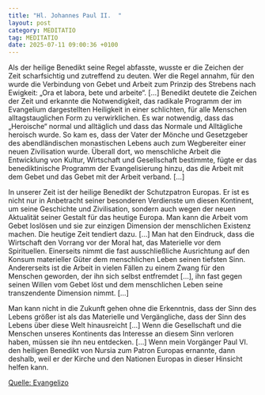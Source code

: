 ```yaml
---
title: "Hl. Johannes Paul II.  "
layout: post
category: MEDITATIO
tag: MEDITATIO
date: 2025-07-11 09:00:36 +0100
---
```


Als der heilige Benedikt seine Regel abfasste, wusste er die Zeichen der Zeit scharfsichtig und zutreffend zu deuten. Wer die Regel annahm, für den wurde die Verbindung von Gebet und Arbeit zum Prinzip des Strebens nach Ewigkeit: „Ora et labora, bete und arbeite“. […] Benedikt deutete die Zeichen der Zeit und erkannte die Notwendigkeit, das radikale Programm der im Evangelium dargestellten Heiligkeit in einer schlichten, für alle Menschen alltagstauglichen Form zu verwirklichen.<!--more--> Es war notwendig, dass das „Heroische“ normal und alltäglich und dass das Normale und Alltägliche heroisch wurde. So kam es, dass der Vater der Mönche und Gesetzgeber des abendländischen monastischen Lebens auch zum Wegbereiter einer neuen Zivilisation wurde. Überall dort, wo menschliche Arbeit die Entwicklung von Kultur, Wirtschaft und Gesellschaft bestimmte, fügte er das benediktinische Programm der Evangelisierung hinzu, das die Arbeit mit dem Gebet und das Gebet mit der Arbeit verband. […]
 
In unserer Zeit ist der heilige Benedikt der Schutzpatron Europas. Er ist es nicht nur in Anbetracht seiner besonderen Verdienste um diesen Kontinent, um seine Geschichte und Zivilisation, sondern auch wegen der neuen Aktualität seiner Gestalt für das heutige Europa. Man kann die Arbeit vom Gebet loslösen und sie zur einzigen Dimension der menschlichen Existenz machen. Die heutige Zeit tendiert dazu. […] Man hat den Eindruck, dass die Wirtschaft den Vorrang vor der Moral hat, das Materielle vor dem Spirituellen. Einerseits nimmt die fast ausschließliche Ausrichtung auf den Konsum materieller Güter dem menschlichen Leben seinen tiefsten Sinn. Andererseits ist die Arbeit in vielen Fällen zu einem Zwang für den Menschen geworden, der ihn sich selbst entfremdet […], ihn fast gegen seinen Willen vom Gebet löst und dem menschlichen Leben seine transzendente Dimension nimmt. […]
 
Man kann nicht in die Zukunft gehen ohne die Erkenntnis, dass der Sinn des Lebens größer ist als das Materielle und Vergängliche, dass der Sinn des Lebens über diese Welt hinausreicht […] Wenn die Gesellschaft und die Menschen unseres Kontinents das Interesse an diesem Sinn verloren haben, müssen sie ihn neu entdecken. […] Wenn mein Vorgänger Paul VI. den heiligen Benedikt von Nursia zum Patron Europas ernannte, dann deshalb, weil er der Kirche und den Nationen Europas in dieser Hinsicht helfen kann.

[Quelle: Evangelizo](https://evangeliumtagfuertag.org/DE/gospel)
